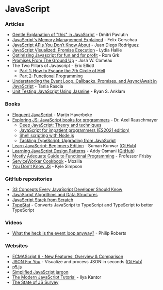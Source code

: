 # JavaScript

### Articles

* [Gentle Explanation of "this" in JavaScript](https://dmitripavlutin.com/gentle-explanation-of-this-in-javascript/) - Dmitri Pavlutin
* [JavaScript's Memory Management Explained](https://felixgerschau.com/javascript-memory-management/) - Felix Gerschau
* [JavaScript APIs You Don’t Know About](https://www.smashingmagazine.com/2022/09/javascript-api-guide/) - Juan Diego Rodriguez
* [JavaScript Visualized: Promise Execution](https://www.lydiahallie.com/blog/promise-execution) - Lydia Hallie
* [Optimizing Javascript for fun and for profit](https://romgrk.com/posts/optimizing-javascript) - Rom Grk
* [Promises From The Ground Up](https://www.joshwcomeau.com/javascript/promises/) - Josh W. Comeau
* The Two Pillars of Javascript - Eric Elliott
  * [Part 1: How to Escape the 7th Circle of Hell](https://medium.com/javascript-scene/the-two-pillars-of-javascript-ee6f3281e7f3)
  * [Part 2: Functional Programming](https://medium.com/javascript-scene/the-two-pillars-of-javascript-pt-2-functional-programming-a63aa53a41a4)
* [Understanding the Event Loop, Callbacks, Promises, and Async/Await in JavaScript](https://www.taniarascia.com/asynchronous-javascript-event-loop-callbacks-promises-async-await/) - Tania Rascia
* [Unit Testing JavaScript Using Jasmine](https://bittersweetryan.github.io/jasmine-presentation/) - Ryan S. Anklam

### Books

* [Eloquent JavaScript](https://eloquentjavascript.net/) - Marijn Haverbeke
* [Exploring JS: JavaScript books for programmers](https://exploringjs.com/) - Dr. Axel Rauschmayer
  * [Deep JavaScript: Theory and techniques](https://exploringjs.com/deep-js/index.html)
  * [JavaScript for impatient programmers (ES2021 edition)](https://exploringjs.com/impatient-js/index.html)
  * [Shell scripting with Node.js](https://exploringjs.com/nodejs-shell-scripting/index.html)
  * [Tackling TypeScript: Upgrading from JavaScript](https://exploringjs.com/tackling-ts/index.html)
* [Learn JavaScript: Beginners Edition](https://javascript.sumankunwar.com.np/en/) - Suman Kunwar ([GitHub](https://github.com/sumn2u/learn-javascript))
* [Learning JavaScript Design Patterns](https://addyosmani.com/resources/essentialjsdesignpatterns/book/) - Addy Osmani ([GitHub](https://github.com/addyosmani/essential-js-design-patterns))
* [Mostly Adequate Guide to Functional Programming](https://mostly-adequate.gitbooks.io/mostly-adequate-guide/content/) - Professor Frisby
* [ServiceWorker Cookbook](https://serviceworke.rs/) - Mozilla
* [You Don't Know JS](https://github.com/getify/You-Dont-Know-JS) - Kyle Simpson

### GitHub repositories

* [33 Concepts Every JavaScript Developer Should Know](https://github.com/leonardomso/33-js-concepts)
* [JavaScript Algorithms and Data Structures](https://github.com/trekhleb/javascript-algorithms)
* [JavaScript Stack from Scratch](https://github.com/verekia/js-stack-from-scratch)
* [TypeStat](https://github.com/JoshuaKGoldberg/TypeStat) - Converts JavaScript to TypeScript and TypeScript to better TypeScript

### Videos

* [What the heck is the event loop anyway?](https://www.youtube.com/watch?v=8aGhZQkoFbQ) - Philip Roberts

### Websites

* [ECMAScript 6 - New Features: Overview & Comparison](https://es6-features.org/#Constants)
* [JSON For You](https://json4u.com/) - Visualize and process JSON in seconds ([GitHub](https://github.com/loggerhead/json4u))
* [p5.js](https://p5js.org/)
* [Simplified JavaScript jargon](https://jargon.js.org/)
* [The Modern JavaScript Tutorial](https://javascript.info/) - Ilya Kantor
* [The State of JS Survey](https://stateofjs.com/)


